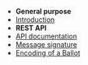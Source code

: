 - **General purpose**
- [Introduction](introduction.md)
- **REST API**
- [API documentation](api.md)
- [Message signature](msg_sig.md)
- [Encoding of a Ballot](ballot_encoding.md)